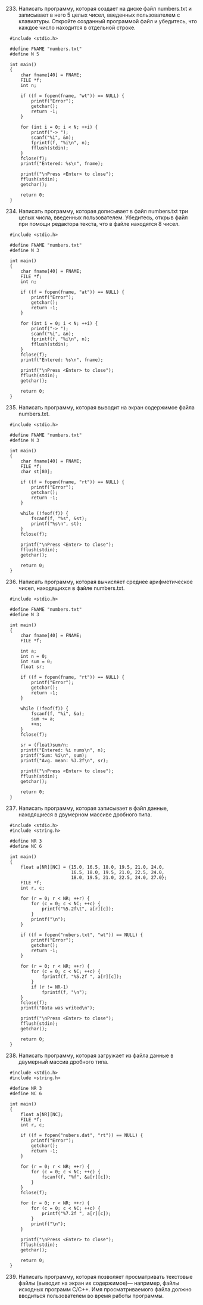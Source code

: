 233. Написать программу, которая создает на диске файл numbers.txt и записывает в него 5 целых чисел, введенных пользователем с клавиатуры. Откройте созданный программой файл и убедитесь, что каждое число находится в отдельной строке.
```
#include <stdio.h>

#define FNAME "numbers.txt"
#define N 5

int main()
{
    char fname[40] = FNAME;
    FILE *f;
    int n;

    if ((f = fopen(fname, "wt")) == NULL) {
        printf("Error");
        getchar();
        return -1;
    }

    for (int i = 0; i < N; ++i) {
        printf("-> ");
        scanf("%i", &n);
        fprintf(f, "%i\n", n);
        fflush(stdin);
    }
    fclose(f);
    printf("Entered: %s\n", fname);

    printf("\nPress <Enter> to close");
    fflush(stdin);
    getchar();

    return 0;
}
```
234. Написать программу, которая дописывает в файл numbers.txt три целых числа, введенных пользователем. Убедитесь, открыв файл при помощи редактора текста, что в файле находятся 8 чисел.
```
#include <stdio.h>

#define FNAME "numbers.txt"
#define N 3

int main()
{
    char fname[40] = FNAME;
    FILE *f;
    int n;

    if ((f = fopen(fname, "at")) == NULL) {
        printf("Error");
        getchar();
        return -1;
    }

    for (int i = 0; i < N; ++i) {
        printf("-> ");
        scanf("%i", &n);
        fprintf(f, "%i\n", n);
        fflush(stdin);
    }
    fclose(f);
    printf("Entered: %s\n", fname);

    printf("\nPress <Enter> to close");
    fflush(stdin);
    getchar();

    return 0;
}
```
235. Написать программу, которая выводит на экран содержимое файла numbers.txt.
```
#include <stdio.h>

#define FNAME "numbers.txt"
#define N 3

int main()
{
    char fname[40] = FNAME;
    FILE *f;
    char st[80];

    if ((f = fopen(fname, "rt")) == NULL) {
        printf("Error");
        getchar();
        return -1;
    }

    while (!feof(f)) {
        fscanf(f, "%s", &st);
        printf("%s\n", st);
    }
    fclose(f);

    printf("\nPress <Enter> to close");
    fflush(stdin);
    getchar();

    return 0;
}
```
236. Написать программу, которая вычисляет среднее арифметическое чисел, находящихся в файле numbers.txt.
```
#include <stdio.h>

#define FNAME "numbers.txt"
#define N 3

int main()
{
    char fname[40] = FNAME;
    FILE *f;

    int a;
    int n = 0;
    int sum = 0;
    float sr;

    if ((f = fopen(fname, "rt")) == NULL) {
        printf("Error");
        getchar();
        return -1;
    }

    while (!feof(f)) {
        fscanf(f, "%i", &a);
        sum += a;
        ++n;
    }
    fclose(f);

    sr = (float)sum/n;
    printf("Entered: %i nums\n", n);
    printf("Sum: %i\n", sum);
    printf("Avg. mean: %3.2f\n", sr);

    printf("\nPress <Enter> to close");
    fflush(stdin);
    getchar();

    return 0;
}
```
237. Написать программу, которая записывает в файл данные, находящиеся в двумерном массиве дробного типа.
```
#include <stdio.h>
#include <string.h>

#define NR 3
#define NC 6

int main()
{
    float a[NR][NC] = {15.0, 16.5, 18.0, 19.5, 21.0, 24.0,
                       16.5, 18.0, 19.5, 21.0, 22.5, 24.0,
                       18.0, 19.5, 21.0, 22.5, 24.0, 27.0};
    FILE *f;
    int r, c;

    for (r = 0; r < NR; ++r) {
        for (c = 0; c < NC; ++c) {
            printf("%5.2f\t", a[r][c]);
        }
        printf("\n");
    }

    if ((f = fopen("nubers.txt", "wt")) == NULL) {
        printf("Error");
        getchar();
        return -1;
    }

    for (r = 0; r < NR; ++r) {
        for (c = 0; c < NC; ++c) {
            fprintf(f, "%5.2f ", a[r][c]);
        }
        if (r != NR-1)
            fprintf(f, "\n");
    }
    fclose(f);
    printf("Data was writed\n");

    printf("\nPress <Enter> to close");
    fflush(stdin);
    getchar();

    return 0;
}
```
238. Написать программу, которая загружает из файла данные в двумерный массив дробного типа.
```
#include <stdio.h>
#include <string.h>

#define NR 3
#define NC 6

int main()
{
    float a[NR][NC];
    FILE *f;
    int r, c;

    if ((f = fopen("nubers.dat", "rt")) == NULL) {
        printf("Error");
        getchar();
        return -1;
    }

    for (r = 0; r < NR; ++r) {
        for (c = 0; c < NC; ++c) {
            fscanf(f, "%f", &a[r][c]);
        }
    }
    fclose(f);

    for (r = 0; r < NR; ++r) {
        for (c = 0; c < NC; ++c) {
            printf("%7.2f ", a[r][c]);
        }
        printf("\n");
    }

    printf("\nPress <Enter> to close");
    fflush(stdin);
    getchar();

    return 0;
}
```
239. Написать программу, которая позволяет просматривать текстовые файлы (выводит на экран их содержимое)— например, файлы исходных программ C/C++. Имя просматриваемого файла должно вводиться пользователем во время работы программы. 
```
